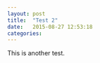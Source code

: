 ```yaml
---
layout: post
title:  "Test 2"
date:   2015-08-27 12:53:18
categories: 
---
```


This is another test.
